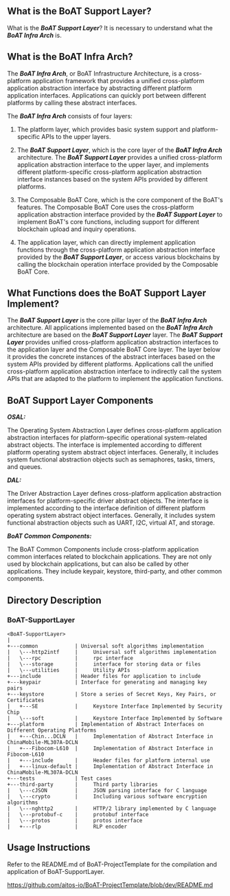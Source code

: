 ## What is the BoAT Support Layer?
What is the ***BoAT Support Layer***? It is necessary to understand what the ***BoAT Infra Arch*** is.

## What is the BoAT Infra Arch?
The ***BoAT Infra Arch***, or BoAT Infrastructure Architecture, is a cross-platform application framework that provides a unified cross-platform application abstraction interface by abstracting different platform application interfaces. Applications can quickly port between different platforms by calling these abstract interfaces.

The ***BoAT Infra Arch*** consists of four layers:

1. The platform layer, which provides basic system support and platform-specific APIs to the upper layers.

2. The ***BoAT Support Layer***, which is the core layer of the ***BoAT Infra Arch*** architecture. The ***BoAT Support Layer*** provides a unified cross-platform application abstraction interface to the upper layer, and implements different platform-specific cross-platform application abstraction interface instances based on the system APIs provided by different platforms.

3. The Composable BoAT Core, which is the core component of the BoAT's features. The Composable BoAT Core uses the cross-platform application abstraction interface provided by the ***BoAT Support Layer*** to implement BoAT's core functions, including support for different blockchain upload and inquiry operations.

4. The application layer, which can directly implement application functions through the cross-platform application abstraction interface provided by the ***BoAT Support Layer***, or access various blockchains by calling the blockchain operation interface provided by the Composable BoAT Core.

## What Functions does the BoAT Support Layer Implement?
The ***BoAT Support Layer*** is the core pillar layer of the ***BoAT Infra Arch*** architecture. All applications implemented based on the ***BoAT Infra Arch*** architecture are based on the ***BoAT Support Layer*** layer. The ***BoAT Support Layer*** provides unified cross-platform application abstraction interfaces to the application layer and the Composable BoAT Core layer. The layer below it provides the concrete instances of the abstract interfaces based on the system APIs provided by different platforms. Applications call the unified cross-platform application abstraction interface to indirectly call the system APIs that are adapted to the platform to implement the application functions.

## BoAT Support Layer Components
***OSAL:***

The Operating System Abstraction Layer defines cross-platform application abstraction interfaces for platform-specific operational system-related abstract objects. The interface is implemented according to different platform operating system abstract object interfaces. Generally, it includes system functional abstraction objects such as semaphores, tasks, timers, and queues.

***DAL:***

The Driver Abstraction Layer defines cross-platform application abstraction interfaces for platform-specific driver abstract objects. The interface is implemented according to the interface definition of different platform operating system abstract object interfaces. Generally, it includes system functional abstraction objects such as UART, I2C, virtual AT, and storage.

***BoAT Common Components:***

The BoAT Common Components include cross-platform application common interfaces related to blockchain applications. They are not only used by blockchain applications, but can also be called by other applications. They include keypair, keystore, third-party, and other common components.

## Directory Description
### BoAT-SupportLayer
```
<BoAT-SupportLayer>
|
+---common            | Universal soft algorithms implementation
|   \---http2intf     |     Universal soft algorithms implementation
|   \---rpc           |     rpc interface
|   \---storage       |     interface for storing data or files
|   \---utilities     |     Utility APIs
+---include           | Header files for application to include
+---keypair           | Interface for generating and managing key pairs
+---keystore          | Store a series of Secret Keys, Key Pairs, or Certificates
|   +---SE            |     Keystore Interface Implemented by Security Chip
|   \---soft          |     Keystore Interface Implemented by Software
+---platform          | Implementation of Abstract Interfaces on Different Operating Platforms
|   +---Chin...DCLN   |     Implementation of Abstract Interface in ChinaMobile-ML307A-DCLN
|   +---Fibocom-L610  |     Implementation of Abstract Interface in Fibocom-L610
|   +---include       |     Header files for platform internal use
|   +---linux-default |     Implementation of Abstract Interface in ChinaMobile-ML307A-DCLN
+---tests             | Test cases
+---third-party       |     Third party libraries
|   \---cJSON         |     JSON parsing interface for C language 
|   \---crypto        |     Including various software encryption algorithms
|   \---nghttp2       |     HTTP/2 library implemented by C language
|   \---protobuf-c    |     protobuf interface
|   \---protos        |     protos interface
|   +---rlp           |     RLP encoder
```
## Usage Instructions
Refer to the README.md of BoAT-ProjectTemplate for the compilation and application of BoAT-SupportLayer.

https://github.com/aitos-io/BoAT-ProjectTemplate/blob/dev/README.md
